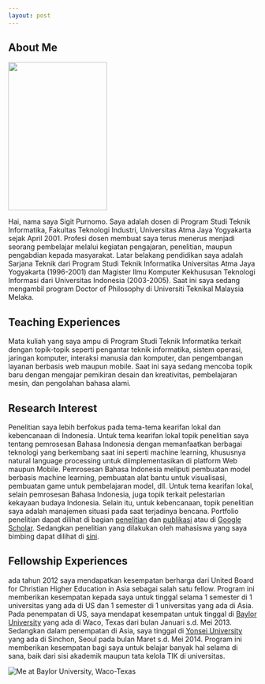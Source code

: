 ```yaml
---
layout: post
---
```


## About Me

<img class="profile-picture" src="https://sigitpurnomo.id/wp-content/uploads/2018/01/nami-island-ysp-200x300.jpg" alt="" width="200" height="300" srcset="https://sigitpurnomo.id/wp-content/uploads/2018/01/nami-island-ysp-200x300.jpg 200w, https://sigitpurnomo.id/wp-content/uploads/2018/01/nami-island-ysp.jpg 640w" sizes="(max-width: 200px) 100vw, 200px">

Hai, nama saya Sigit Purnomo. Saya adalah dosen di Program Studi Teknik Informatika, Fakultas Teknologi Industri, Universitas Atma Jaya Yogyakarta sejak April 2001. Profesi dosen membuat saya terus menerus menjadi seorang pembelajar melalui kegiatan pengajaran, penelitian, maupun pengabdian kepada masyarakat. Latar belakang pendidikan saya adalah Sarjana Teknik dari Program Studi Teknik Informatika Universitas Atma Jaya Yogyakarta (1996-2001) dan Magister Ilmu Komputer Kekhususan Teknologi Informasi dari Universitas Indonesia (2003-2005). Saat ini saya sedang mengambil program Doctor of Philosophy di Universiti Teknikal Malaysia Melaka.

## Teaching Experiences
Mata kuliah yang saya ampu di Program Studi Teknik Informatika terkait dengan topik-topik seperti pengantar teknik informatika, sistem operasi, jaringan komputer, interaksi manusia dan komputer, dan pengembangan layanan berbasis web maupun mobile. Saat ini saya sedang mencoba topik baru dengan mengajar pemikiran desain dan kreativitas,  pembelajaran mesin, dan pengolahan bahasa alami.

## Research Interest

Penelitian saya lebih berfokus pada tema-tema kearifan lokal dan kebencanaan di Indonesia. Untuk tema kearifan lokal topik penelitian saya tentang pemrosesan Bahasa Indonesia dengan memanfaatkan berbagai teknologi yang berkembang saat ini seperti machine learning, khususnya natural language processing untuk diimplementasikan di platform Web maupun Mobile. Pemrosesan Bahasa Indonesia meliputi pembuatan model berbasis machine learning, pembuatan alat bantu untuk visualisasi, pembuatan game untuk pembelajaran model, dll. Untuk tema kearifan lokal, selain pemrosesan Bahasa Indonesia, juga topik terkait pelestarian kekayaan budaya Indonesia. Selain itu, untuk kebencanaan, topik penelitian saya adalah manajemen situasi pada saat terjadinya bencana. Portfolio penelitian dapat dilihat di bagian [penelitian](https://sigitpurnomo.id/penelitian) dan [publikasi](https://sigitpurnomo.id/publikasi) atau di [Google Scholar](https://scholar.google.com/citations?user=RalnBvQAAAAJ&hl=en). Sedangkan penelitian yang dilakukan oleh mahasiswa yang saya bimbing dapat dilihat di [sini](https://sigitpurnomo.id/pembimbingan).

## Fellowship Experiences

ada tahun 2012 saya mendapatkan kesempatan berharga dari United Board for Christian Higher Education in Asia sebagai salah satu fellow. Program ini memberikan kesempatan kepada saya untuk tinggal selama 1 semester di 1 universitas yang ada di US dan 1 semester di 1 universitas yang ada di Asia. Pada penempatan di US, saya mendapat kesempatan untuk tinggal di [Baylor University](https://baylor.edu) yang ada di Waco, Texas dari bulan Januari s.d. Mei 2013. Sedangkan dalam penempatan di Asia, saya tinggal di [Yonsei University](https://yonsei.ac.kr) yang ada di Sinchon, Seoul pada bulan Maret s.d. Mei 2014. Program ini memberikan kesempatan bagi saya untuk belajar banyak hal selama di sana, baik dari sisi akademik maupun tata kelola TIK di universitas.

<img src="https://sigitpurnomo.id/wp-content/uploads/2020/01/01-slide-content-5-1024x640.png" alt="Me at Baylor University, Waco-Texas" class="wp-image-753" srcset="https://sigitpurnomo.id/wp-content/uploads/2020/01/01-slide-content-5-1024x640.png 1024w, https://sigitpurnomo.id/wp-content/uploads/2020/01/01-slide-content-5-300x188.png 300w, https://sigitpurnomo.id/wp-content/uploads/2020/01/01-slide-content-5-768x480.png 768w, https://sigitpurnomo.id/wp-content/uploads/2020/01/01-slide-content-5.png 1280w" sizes="(max-width: 1024px) 100vw, 1024px" />

<img src="https://sigitpurnomo.id/wp-content/uploads/2020/01/01-slide-content-11-1024x640.png" alt="" class="wp-image-754" srcset="https://sigitpurnomo.id/wp-content/uploads/2020/01/01-slide-content-11-1024x640.png 1024w, https://sigitpurnomo.id/wp-content/uploads/2020/01/01-slide-content-11-300x188.png 300w, https://sigitpurnomo.id/wp-content/uploads/2020/01/01-slide-content-11-768x480.png 768w, https://sigitpurnomo.id/wp-content/uploads/2020/01/01-slide-content-11.png 1280w" sizes="(max-width: 1024px) 100vw, 1024px" />

